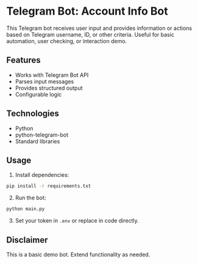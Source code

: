 # Telegram Bot: Account Info Bot

This Telegram bot receives user input and provides information or actions based on Telegram username, ID, or other criteria. Useful for basic automation, user checking, or interaction demo.

## Features
- Works with Telegram Bot API
- Parses input messages
- Provides structured output
- Configurable logic

## Technologies
- Python
- python-telegram-bot
- Standard libraries

## Usage
1. Install dependencies:
```bash
pip install -r requirements.txt
```

2. Run the bot:
```bash
python main.py
```

3. Set your token in `.env` or replace in code directly.

## Disclaimer
This is a basic demo bot. Extend functionality as needed.
